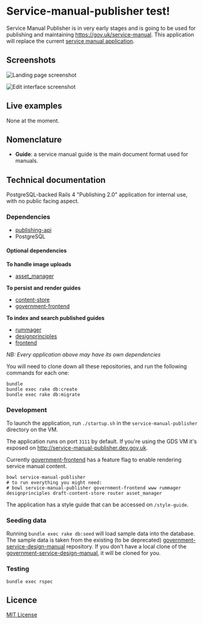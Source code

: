 # Service-manual-publisher test!

Service Manual Publisher is in very early stages and is going to be used for publishing and maintaining https://gov.uk/service-manual. This application will replace the current [service manual application](https://github.com/alphagov/government-service-design-manual).

## Screenshots

![Landing page screenshot](http://i.imgur.com/UHqjufR.png)

![Edit interface screenshot](http://i.imgur.com/sFP1IUD.png)

## Live examples

None at the moment.

## Nomenclature

- **Guide**: a service manual guide is the main document format used for manuals.

## Technical documentation

PostgreSQL-backed Rails 4 "Publishing 2.0" application for internal use, with no public facing aspect.

### Dependencies

- [publishing-api](https://github.com/alphagov/publishing-api)
- PostgreSQL

#### Optional dependencies

**To handle image uploads**

- [asset_manager](https://github.com/alphagov/asset-manager)

**To persist and render guides**

- [content-store](https://github.com/alphagov/content-store)
- [government-frontend](https://github.com/alphagov/government-frontend)

**To index and search published guides**

- [rummager](https://github.com/alphagov/rummager)
- [designprinciples](https://github.com/alphagov/design-principles)
- [frontend](https://github.com/alphagov/frontend)

_NB: Every application above may have its own dependencies_

You will need to clone down all these repositories, and run the following commands
for each one:

```
bundle
bundle exec rake db:create
bundle exec rake db:migrate
```

### Development

To launch the application, run `./startup.sh` in the `service-manual-publisher` directory on the VM.

The application runs on port `3111` by default. If you're using the GDS VM it's exposed on http://service-manual-publisher.dev.gov.uk.

Currently [government-frontend](alphagov/government-frontend) has a feature flag to enable rendering service manual content.

```
bowl service-manual-publisher
# to run everything you might need:
# bowl service-manual-publisher government-frontend www rummager designprinciples draft-content-store router asset_manager
```

The application has a style guide that can be accessed on `/style-guide`.

### Seeding data

Running `bundle exec rake db:seed` will load sample data into the database.
The sample data is taken from the existing (to be deprecated)
[government-service-design-manual](https://github.com/alphagov/government-service-design-manual/) repository.
If you don't have a local clone of the
[government-service-design-manual](https://github.com/alphagov/government-service-design-manual/),
it will be cloned for you.

### Testing

`bundle exec rspec`

## Licence

[MIT License](LICENCE)
